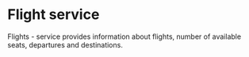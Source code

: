 # Flight service

Flights - service provides information about flights, number of available seats, departures and destinations.